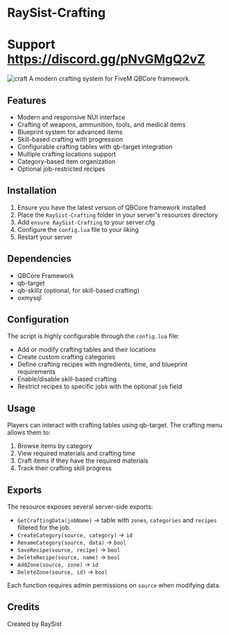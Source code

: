 # RaySist-Crafting

# Support https://discord.gg/pNvGMgQ2vZ


![craft](https://i.ibb.co/KzXCBqfV/Craft-removebg.png)
A modern crafting system for FiveM QBCore framework.

## Features

- Modern and responsive NUI interface
- Crafting of weapons, ammunition, tools, and medical items
- Blueprint system for advanced items
- Skill-based crafting with progression
- Configurable crafting tables with qb-target integration
- Multiple crafting locations support
- Category-based item organization
- Optional job-restricted recipes

## Installation

1. Ensure you have the latest version of QBCore framework installed
2. Place the `RaySist-Crafting` folder in your server's resources directory
3. Add `ensure RaySist-Crafting` to your server.cfg
4. Configure the `config.lua` file to your liking
5. Restart your server

## Dependencies

- QBCore Framework
- qb-target
- qb-skillz (optional, for skill-based crafting)
- oxmysql

## Configuration

The script is highly configurable through the `config.lua` file:

- Add or modify crafting tables and their locations
- Create custom crafting categories
- Define crafting recipes with ingredients, time, and blueprint requirements
- Enable/disable skill-based crafting
- Restrict recipes to specific jobs with the optional `job` field

## Usage

Players can interact with crafting tables using qb-target. The crafting menu allows them to:

1. Browse items by category
2. View required materials and crafting time
3. Craft items if they have the required materials
4. Track their crafting skill progress

## Exports

The resource exposes several server-side exports:

- `GetCraftingData(jobName)` → table with `zones`, `categories` and `recipes` filtered for the job.
- `CreateCategory(source, category)` → `id`
- `RenameCategory(source, data)` → `bool`
- `SaveRecipe(source, recipe)` → `bool`
- `DeleteRecipe(source, name)` → `bool`
- `AddZone(source, zone)` → `id`
- `DeleteZone(source, id)` → `bool`

Each function requires admin permissions on `source` when modifying data.

## Credits

Created by RaySist
